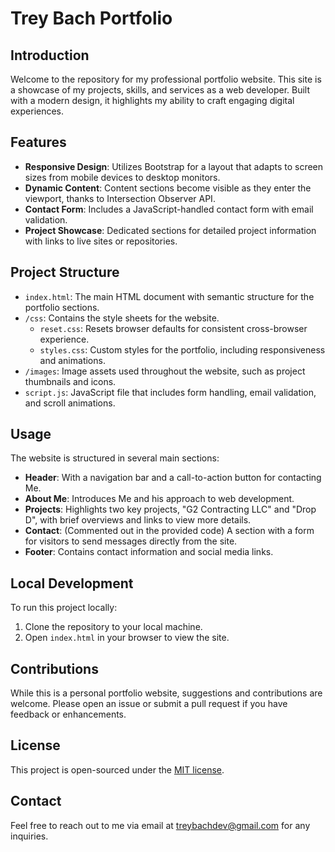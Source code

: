 # Trey Bach Portfolio

## Introduction
Welcome to the repository for my professional portfolio website. This site is a showcase of my projects, skills, and services as a web developer. Built with a modern design, it highlights my ability to craft engaging digital experiences.

## Features
- **Responsive Design**: Utilizes Bootstrap for a layout that adapts to screen sizes from mobile devices to desktop monitors.
- **Dynamic Content**: Content sections become visible as they enter the viewport, thanks to Intersection Observer API.
- **Contact Form**: Includes a JavaScript-handled contact form with email validation.
- **Project Showcase**: Dedicated sections for detailed project information with links to live sites or repositories.

## Project Structure
- `index.html`: The main HTML document with semantic structure for the portfolio sections.
- `/css`: Contains the style sheets for the website.
  - `reset.css`: Resets browser defaults for consistent cross-browser experience.
  - `styles.css`: Custom styles for the portfolio, including responsiveness and animations.
- `/images`: Image assets used throughout the website, such as project thumbnails and icons.
- `script.js`: JavaScript file that includes form handling, email validation, and scroll animations.

## Usage
The website is structured in several main sections:
- **Header**: With a navigation bar and a call-to-action button for contacting Me.
- **About Me**: Introduces Me and his approach to web development.
- **Projects**: Highlights two key projects, "G2 Contracting LLC" and "Drop D", with brief overviews and links to view more details.
- **Contact**: (Commented out in the provided code) A section with a form for visitors to send messages directly from the site.
- **Footer**: Contains contact information and social media links.

## Local Development
To run this project locally:
1. Clone the repository to your local machine.
2. Open `index.html` in your browser to view the site.

## Contributions
While this is a personal portfolio website, suggestions and contributions are welcome. Please open an issue or submit a pull request if you have feedback or enhancements.

## License
This project is open-sourced under the [MIT license](LICENSE.md).

## Contact
Feel free to reach out to me via email at [treybachdev@gmail.com](mailto:treybachdev@gmail.com) for any inquiries.
